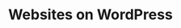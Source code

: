 ---
title: "Websites on WordPress"
description: "Full-cycle development of websites of any complexity using the WordPress CMS."
cover: "/img/coop-wordpress.svg"
draft: false
---